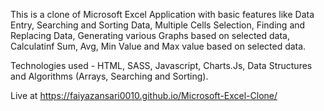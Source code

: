 This is a clone of Microsoft Excel Application with basic features like Data Entry, Searching and Sorting Data, Multiple Cells Selection, Finding and Replacing Data, 
Generating various Graphs based on selected data, Calculatinf Sum, Avg, Min Value and Max value based on selected data.

Technologies used - HTML, SASS, Javascript, Charts.Js, Data Structures and Algorithms (Arrays, Searching and Sorting).

Live at https://faiyazansari0010.github.io/Microsoft-Excel-Clone/
